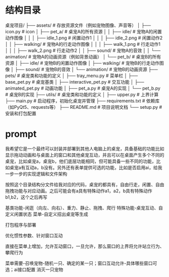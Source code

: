 # 结构目录

桌宠项目/
├── assets/                    # 存放资源文件（例如宠物图像、声音等）
│   ├── icon.py                # icon 
│   ├── pet_a/                 # 桌宠A的所有资源
│   │   ├── idle/              # 宠物A的闲置动作图像
│   │   │   ├── idle_1.png    # 闲置动作1
│   │   │   ├── idle_2.png    # 闲置动作2
│   │   ├── walking/           # 宠物A的行走动作图像
│   │   │   ├── walk_1.png    # 行走动作1
│   │   │   ├── walk_2.png    # 行走动作2
│   │   ├── sound/             # 宠物A的音效
│   │   └── animation/         # 宠物A的动画资源（例如背景动画）
│   └── pet_b/                 # 桌宠B的所有资源
│       ├── idle/              # 宠物B的闲置动作图像
│       ├── walking/           # 宠物B的行走动作图像
│       ├── sound/             # 宠物B的音效
│       └── animation/         # 宠物B的动画资源
├── pets/                      # 桌宠类和功能的定义
│   ├── tray_menu.py            # 菜单栏
│   ├── base_pet.py            # 桌宠基类
│   ├── interactive_pet.py     # 交互功能
│   ├── animated_pet.py        # 动画功能
│   ├── pet_a.py               # 桌宠A的实现
│   └── pet_b.py               # 桌宠B的实现
├── utils/                     # 桌宠类和功能的定义
│   ├── upper.py               # 上界计算
├── main.py                    # 启动程序，初始化桌宠并管理
├── requirements.txt           # 依赖库（如PyQt5、requests等）
├── README.md                  # 项目说明文档
└── setup.py                   # 安装和打包配置


# prompt

我希望它是一个最终可以封装并部署到其他人电脑上的桌宠，具备基础的功能比如显示拖动动画和与桌面上的窗口和其他桌宠互动，并且可以在桌面产生多个不同的桌宠，比如桌宠a，桌宠b，他们底层功能相同，但可能具备一些不同的功能，比如桌宠a有互动a，b没有。另外还有表单提供可选的功能，比如是否启用ai，给我一步一步的实现逻辑和文件架构

按照这个目录结构分文件给我对应的代码，桌宠的都具有，自由行走，闲置、自由拖拽功能与对应动画。之后可能会有a具有特殊动作a1，a2，b具有特殊动作b1,b2，这个之后再写


基类功能-闲逛（向左、向右）、重力、静止、拖拽、爬行
特殊功能-桌宠互动、自定义闲置状态
菜单-自定义招出桌宠等生成

打包程序与部署

优化惯性参数、针对窗口互动


直接在菜单上增加，允许互动窗口，一旦允许，那么窗口的上界将允许站立行为、攀爬行为

菜单需要-召唤宠物-随机一只、确定的某一只；窗口互动允许-具体哪些窗口可选；ai接口配置
消灭一只宠物